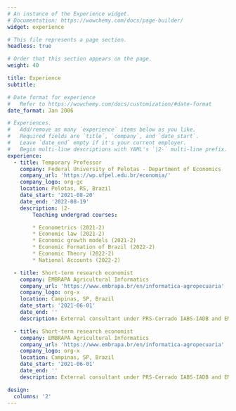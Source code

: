 ```yaml
---
# An instance of the Experience widget.
# Documentation: https://wowchemy.com/docs/page-builder/
widget: experience

# This file represents a page section.
headless: true

# Order that this section appears on the page.
weight: 40

title: Experience
subtitle:

# Date format for experience
#   Refer to https://wowchemy.com/docs/customization/#date-format
date_format: Jan 2006

# Experiences.
#   Add/remove as many `experience` items below as you like.
#   Required fields are `title`, `company`, and `date_start`.
#   Leave `date_end` empty if it's your current employer.
#   Begin multi-line descriptions with YAML's `|2-` multi-line prefix.
experience:
  - title: Temporary Professor
    company: Federal University of Pelotas - Department of Economics
    company_url: 'https://wp.ufpel.edu.br/economia/'
    company_logo: org-gc
    location: Pelotas, RS, Brazil
    date_start: '2021-08-20'
    date_end: '2022-08-19'
    description: |2-
        Teaching undergrad courses:

        * Econometrics (2021-2)
        * Economic law (2021-2)
        * Economic growth models (2021-2)
        * Economic Formation of Brazil (2022-2)
        * Economic Theory (2022-2)
        * National Accounts (2022-2)

  - title: Short-term research economist
    company: EMBRAPA Agricultural Informatics
    company_url: 'https://www.embrapa.br/en/informatica-agropecuaria'
    company_logo: org-x
    location: Campinas, SP, Brazil
    date_start: '2021-06-01'
    date_end: ''
    description: External consultant under PRS-Cerrado IABS-IADB and EMBRAPA.

  - title: Short-term research economist
    company: EMBRAPA Agricultural Informatics
    company_url: 'https://www.embrapa.br/en/informatica-agropecuaria'
    company_logo: org-x
    location: Campinas, SP, Brazil
    date_start: '2021-06-01'
    date_end: ''
    description: External consultant under PRS-Cerrado IABS-IADB and EMBRAPA.

design:
  columns: '2'
---
```

